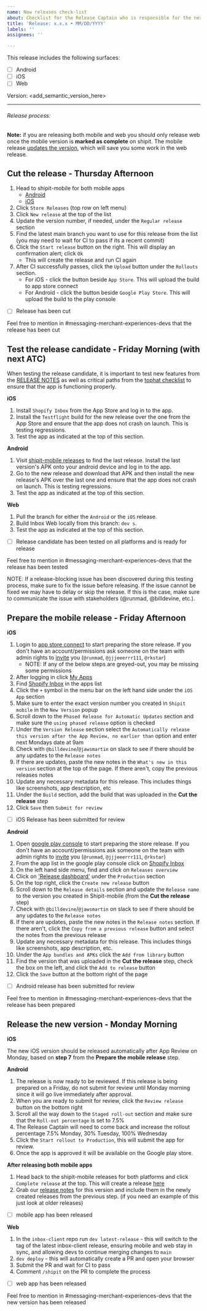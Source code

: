 ```yaml
---
name: New releases check-list
about: Checklist for the Release Captain who is responsible for the next release
title: 'Release: x.x.x • MM/DD/YYYY'
labels: ''
assignees: ''

---
```


<!--- Please add the release version number and release date (not today's date in the title above and fill in details below) -->

This release includes the following surfaces:

- [ ] Android
- [ ] iOS
- [ ] Web

Version: <add_semantic_version_here>

---

###### Release process:

**Note:** if you are releasing both mobile and web you should only release web once the mobile version is **marked as complete** on shipit. The mobile release [updates the version](https://github.com/Shopify/inbox-client/blob/main/android/app/support/version), which will save you some work in the web release.

## Cut the release - Thursday Afternoon

1. Head to shipit-mobile for both mobile apps
   - [Android](https://shipit-mobile.shopifycloud.com/projects/73)
   - [iOS](https://shipit-mobile.shopifycloud.com/projects/74)
2. Click `Store Releases` (top row on left menu)
3. Click `New release` at the top of the list
4. Update the version number, if needed, under the `Regular release` section
5. Find the latest main branch you want to use for this release from the list (you may need to wait for CI to pass if its a recent commit)
6. Click the `Start release` button on the right. This will display an confirmation alert; click `Ok`
   - This will create the release and run CI again
7. After CI successfully passes, click the `Upload` button under the `Rollouts` section.
   - For iOS - click the button beside `App Store`. This will upload the build to app store connect
   - For Android - click the button beside `Google Play Store`. This will upload the build to the play console

- [ ] Release has been cut

Feel free to mention in #messaging-merchant-experiences-devs that the release has been cut

## Test the release candidate - Friday Morning (with next ATC)

When testing the release candidate, it is important to test new features from the [RELEASE NOTES](https://github.com/Shopify/inbox-client/wiki/Release-notes) as well as critical paths from the [tophat checklist](https://github.com/Shopify/inbox-client/blob/main/docs/TOPHAT_CHECKLIST.md) to ensure that the app is functioning properly.

**iOS**

1. Install `Shopify Inbox` from the App Store and log in to the app.
2. Install the `Testflight` build for the new release over the one from the App Store and ensure that the app does not crash on launch. This is testing regressions.
3. Test the app as indicated at the top of this section.

**Android**

1. Visit [shipit-mobile releases](https://shipit-mobile.shopifycloud.com/projects/73) to find the last release. Install the last version's APK onto your android device and log in to the app.
2. Go to the new release and download that APK and then install the new release's APK over the last one and ensure that the app does not crash on launch. This is testing regressions.
3. Test the app as indicated at the top of this section.

**Web**

1. Pull the branch for either the `Android` or the `iOS` release.
2. Build Inbox Web locally from this branch: `dev s`.
3. Test the app as indicated at the top of this section.

- [ ] Release candidate has been tested on all platforms and is ready for release

Feel free to mention in #messaging-merchant-experiences-devs that the release has been tested

NOTE: If a release-blocking issue has been discovered during this testing process, make sure to fix the issue before releasing. If the issue cannot be fixed we may have to delay or skip the release. If this is the case, make sure to communicate the issue with stakeholders (@runmad, @billdevine, etc.).

## Prepare the mobile release - Friday Afternoon

**iOS**

1. Login to [app store connect](https://appstoreconnect.apple.com/login) to start preparing the store release. If you don't have an account/permissions ask someone on the team with admin rights to [invite](https://appstoreconnect.apple.com/access/users) you (`@runmad`, `@jjjeeerrr111`, `@rkstar`)
   - NOTE: If any of the below steps are greyed-out, you may be missing some permissions
2. After logging in click [My Apps](https://appstoreconnect.apple.com/apps)
3. Find [Shopify Inbox](https://appstoreconnect.apple.com/apps/1301681854/appstore/ios/version/deliverable) in the apps list
4. Click the `+` symbol in the menu bar on the left hand side under the `iOS App` section
5. Make sure to enter the exact version number you created in `Shipit mobile` in the `New Version` popup
6. Scroll down to the `Phased Release for Automatic Updates` section and make sure the `using phased release` option is checked
7. Under the `Version Release` section select the `Automatically release this version after the App Review, no earlier than` option and enter next Mondays date at 9am
8. Check with `@billdevine`/`@jawsmartin` on slack to see if there should be any updates to the `Release notes`
9. If there are updates, paste the new notes in the `What's new in this version` section at the top of the page. If there aren't, copy the previous releases notes
10. Update any necessary metadata for this release. This includes things like screenshots, app description, etc
11. Under the `Build` section, add the build that was uploaded in the **Cut the release** step
12. Click `Save` then `Submit for review`

- [ ] iOS Release has been submitted for review

**Android**

1. Open [google play console](https://play.google.com/console/u/0/developers/8929232438554100687/app-list) to start preparing the store release. If you don't have an account/permissions ask someone on the team with admin rights to [invite](https://play.google.com/console/u/0/developers/8929232438554100687/users-and-permissions/invite) you (`@runmad`, `@jjjeeerrr111`, `@rkstar`)
2. From the app list in the google play console click on [Shopify Inbox](https://play.google.com/console/u/0/developers/8929232438554100687/app/4972610005982956193/app-dashboard?timespan=thirtyDays)
3. On the left hand side menu, find and click on `Releases overview`
4. Click on ['Release dashboard'](https://play.google.com/console/u/0/developers/8929232438554100687/app/4972610005982956193/tracks/production?tab=releaseDashboard) under the `Production` section
5. On the top right, click the `Create new release` button
6. Scroll down to the `Release details` section and update the `Release name` to the version you created in Shipit-mobile (from the **Cut the release** step)
7. Check with `@billdevine`/`@jawsmartin` on slack to see if there should be any updates to the `Release notes`
8. If there are updates, paste the new notes in the `Release notes` section. If there aren't, click the `Copy from a previous release` button and select the notes from the previous release
9. Update any necessary metadata for this release. This includes things like screenshots, app description, etc.
10. Under the `App bundles and APKs` click the `Add from library` button
11. Find the version that was uploaded in the **Cut the release** step, check the box on the left, and click the `Add to release` button
12. Click the `Save` button at the bottom right of the page

- [ ] Android release has been submitted for review

Feel free to mention in #messaging-merchant-experiences-devs that the release has been prepared

## Release the new version - Monday Morning

**iOS**

The new iOS version should be released automatically after App Review on Monday, based on **step 7** from the **Prepare the mobile release** step.

**Android**

1. The release is now ready to be reviewed. If this release is being prepared on a Friday, do not submit for review until Monday morning since it will go live immediately after approval.
2. When you are ready to submit for review, click the `Review release` button on the bottom right
3. Scroll all the way down to the `Staged roll-out` section and make sure that the `Roll-out percentage` is set to 7.5%
4. The Release Captain will need to come back and increase the rollout percentage 7.5% Monday, 30% Tuesday, 100% Wednesday
5. Click the `Start rollout to Production`, this will submit the app for review.
6. Once the app is approved it will be available on the Google play store.

**After releasing both mobile apps**

1. Head back to the shipit-mobile releases for both platforms and click `Complete release` at the top. This will create a release [here](https://github.com/Shopify/inbox-client/releases)
2. Grab our [release notes](https://github.com/Shopify/inbox-client/wiki/Release-notes) for this version and include them in the newly created releases from the previous step. (if you need an example of this just look at older releases)

- [ ] mobile app has been released

**Web**

1. In the `inbox-client` repo run `dev latest-release` - this will switch to the tag of the latest inbox-client release, ensuring mobile and web stay in sync, and allowing devs to continue merging changes to `main`
2. `dev deploy` - this will automatically create a PR and open your browser
3. Submit the PR and wait for CI to pass
4. Comment `/shipit` on the PR to complete the process

- [ ] web app has been released

Feel free to mention in #messaging-merchant-experiences-devs that the new version has been released
